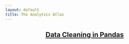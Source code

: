 ```yaml
---
layout: default
title: The Analytics Atlas
---
```

<header style="background-image: url('./background.png');">
<link rel="icon" href="favicon.ico" type="image/x-icon">

## [**Data Cleaning in Pandas**](./data-cleaning.md)
